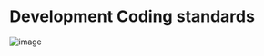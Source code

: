# Development Coding  standards

![image](https://github.com/istarter/development-coding-best-standard/assets/11480617/d5e1cf4d-e444-42d7-bd92-44526b80395f)
